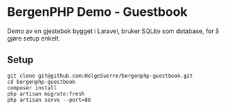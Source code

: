 # BergenPHP Demo - Guestbook

Demo av en gjestebok bygget i Laravel, bruker SQLite som database, for å gjøre setup enkelt.

## Setup

```
git clone git@github.com:HelgeSverre/bergenphp-guestbook.git
cd bergenphp-guestbook
composer install
php artisan migrate:fresh
php artisan serve --port=80
```
